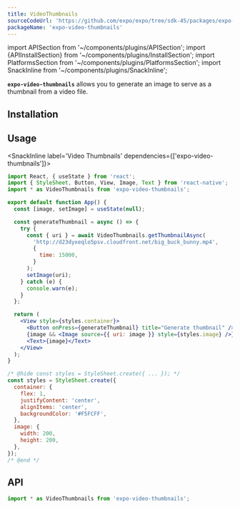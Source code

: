 ```yaml
---
title: VideoThumbnails
sourceCodeUrl: 'https://github.com/expo/expo/tree/sdk-45/packages/expo-video-thumbnails'
packageName: 'expo-video-thumbnails'
---
```


import APISection from '~/components/plugins/APISection';
import {APIInstallSection} from '~/components/plugins/InstallSection';
import PlatformsSection from '~/components/plugins/PlatformsSection';
import SnackInline from '~/components/plugins/SnackInline';

**`expo-video-thumbnails`** allows you to generate an image to serve as a thumbnail from a video file.

<PlatformsSection android emulator ios simulator />

## Installation

<APIInstallSection />

## Usage

<SnackInline label='Video Thumbnails' dependencies={['expo-video-thumbnails']}>

```jsx
import React, { useState } from 'react';
import { StyleSheet, Button, View, Image, Text } from 'react-native';
import * as VideoThumbnails from 'expo-video-thumbnails';

export default function App() {
  const [image, setImage] = useState(null);

  const generateThumbnail = async () => {
    try {
      const { uri } = await VideoThumbnails.getThumbnailAsync(
        'http://d23dyxeqlo5psv.cloudfront.net/big_buck_bunny.mp4',
        {
          time: 15000,
        }
      );
      setImage(uri);
    } catch (e) {
      console.warn(e);
    }
  };

  return (
    <View style={styles.container}>
      <Button onPress={generateThumbnail} title="Generate thumbnail" />
      {image && <Image source={{ uri: image }} style={styles.image} />}
      <Text>{image}</Text>
    </View>
  );
}

/* @hide const styles = StyleSheet.create({ ... }); */
const styles = StyleSheet.create({
  container: {
    flex: 1,
    justifyContent: 'center',
    alignItems: 'center',
    backgroundColor: '#F5FCFF',
  },
  image: {
    width: 200,
    height: 200,
  },
});
/* @end */
```

</SnackInline>

## API

```js
import * as VideoThumbnails from 'expo-video-thumbnails';
```

<APISection packageName="expo-video-thumbnails" apiName="VideoThumbnails" />